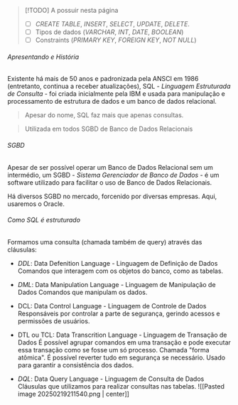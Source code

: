 >[!TODO] A possuir nesta página
>- [ ] *CREATE TABLE*, *INSERT*, *SELECT*, *UPDATE*, *DELETE*.
>- [ ] Tipos de dados (*VARCHAR*, *INT*, *DATE*, *BOOLEAN*)
>- [ ] Constraints (*PRIMARY KEY*, *FOREIGN KEY*, *NOT NULL*)
###### Apresentando e História
Existente há mais de 50 anos e padronizada pela ANSCI em 1986 (entretanto, continua a receber atualizações), SQL - *Linguagem Estruturada de Consulta* - foi criada inicialmente pela IBM e usada para manipulação e processamento de estrutura de dados e um banco de dados relacional. 

>Apesar do nome, SQL faz mais que apenas consultas.

> Utilizada em todos SGBD de Banco de Dados Relacionais

###### SGBD
Apesar de ser possível operar um Banco de Dados Relacional sem um intermédio, um SGBD - *Sistema Gerenciador de Banco de Dados* - é um software utilizado para facilitar o uso de Banco de Dados Relacionais. 

Há diversos SGBD no mercado, forcenido por diversas empresas. Aqui, usaremos o Oracle.

###### Como SQL é estruturado
Formamos uma consulta (chamada também de query) através das cláusulas:

- *DDL*: Data Defenition Language - Linguagem de Definição de Dados
Comandos que interagem com os objetos do banco, como as tabelas.

- *DML*: Data Manipulation Language - Linguagem de Manipulação de Dados
Comandos que manipulam os dados.

- DCL: Data Control Language - Linguagem de Controle de Dados
Responsáveis por controlar a parte de segurança, gerindo acessos e permissões de usuários.

- DTL ou TCL: Data Transcrition Language - Linguagem de Transação de Dados
É possível agrupar comandos em uma transação e pode executar essa transação como se fosse um só processo. Chamada "forma atômica". É possível reverter tudo em segurança se necessário.
Usado para garantir a consistência dos dados.

- *DQL*: Data Query Language - Linguagem de Consulta de Dados
Cláusulas que utilizamos para realizar consultas nas tabelas.
![[Pasted image 20250219211540.png | center]]
